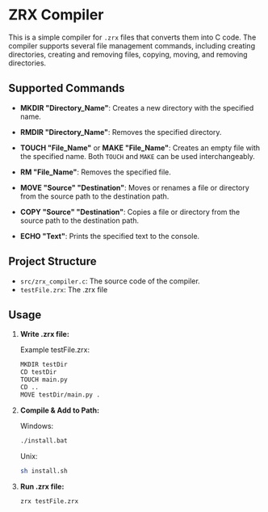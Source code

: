 # ZRX Compiler

This is a simple compiler for `.zrx` files that converts them into C code. The compiler supports several file management commands, including creating directories, creating and removing files, copying, moving, and removing directories.

## Supported Commands

- **MKDIR "Directory_Name"**: Creates a new directory with the specified name.

- **RMDIR "Directory_Name"**: Removes the specified directory.

- **TOUCH "File_Name"** or **MAKE "File_Name"**: Creates an empty file with the specified name. Both `TOUCH` and `MAKE` can be used interchangeably.

- **RM "File_Name"**: Removes the specified file.

- **MOVE "Source" "Destination"**: Moves or renames a file or directory from the source path to the destination path.

- **COPY "Source" "Destination"**: Copies a file or directory from the source path to the destination path.

- **ECHO "Text"**: Prints the specified text to the console.

## Project Structure

- `src/zrx_compiler.c`: The source code of the compiler.
- `testFile.zrx`: The .zrx file

## Usage

1. **Write .zrx file:**

   Example testFile.zrx:
   ```bash
   MKDIR testDir
   CD testDir
   TOUCH main.py
   CD ..
   MOVE testDir/main.py .

2. **Compile & Add to Path:**

   Windows:
   ```bash
   ./install.bat
   ```
   Unix:
   ```bash
   sh install.sh
   ```

3. **Run .zrx file:**

   ```bash
   zrx testFile.zrx
